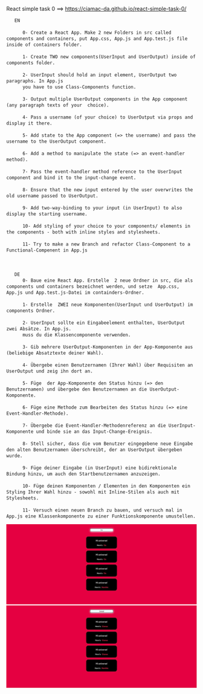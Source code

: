 React simple task 0 ==> https://ciamac-da.github.io/react-simple-task-0/


       EN
         
          0- Create a React App. Make 2 new Folders in src called components and containers, put App.css, App.js and App.test.js file inside of containers folder.

          1- Create TWO new components(UserInput and UserOutput) inside of components folder.
          
          2- UserInput should hold an input element, UserOutput two paragraphs. In App.js 
          you have to use Class-Components function. 
          
          3- Output multiple UserOutput components in the App component (any paragraph texts of your  choice).
          
          4- Pass a username (of your choice) to UserOutput via props and display it there.
          
          5- Add state to the App component (=> the username) and pass the username to the UserOutput component.
          
          6- Add a method to manipulate the state (=> an event-handler method).
          
          7- Pass the event-handler method reference to the UserInput component and bind it to the input-change event.
          
          8- Ensure that the new input entered by the user overwrites the old username passed to UserOutput.
          
          9- Add two-way-binding to your input (in UserInput) to also display the starting username.
          
          10- Add styling of your choice to your components/ elements in the components - both with inline styles and stylesheets.

          11- Try to make a new Branch and refactor Class-Component to a Functional-Compenent in App.js



       DE 
          0- Baue eine React App. Erstelle  2 neue Ordner in src, die als components und containers bezeichnet werden, und setze  App.css, App.js und App.test.js-Datei im containders-Ordner.

          1- Erstelle  ZWEI neue Komponenten(UserInput und UserOutput) im components Ordner.

          2- UserInput sollte ein Eingabeelement enthalten, UserOutput zwei Absätze. In App.js.
          muss du die Klassencomponente verwenden.

          3- Gib mehrere UserOutput-Komponenten in der App-Komponente aus (beliebige Absatztexte deiner Wahl).

          4- Übergebe einen Benutzernamen (Ihrer Wahl) über Requisiten an UserOutput und zeig ihn dort an.

          5- Füge  der App-Komponente den Status hinzu (=> den Benutzernamen) und übergebe den Benutzernamen an die UserOutput-Komponente.

          6- Füge eine Methode zum Bearbeiten des Status hinzu (=> eine Event-Handler-Methode).

          7- Übergebe die Event-Handler-Methodenreferenz an die UserInput-Komponente und binde sie an das Input-Change-Ereignis.

          8- Stell sicher, dass die vom Benutzer eingegebene neue Eingabe den alten Benutzernamen überschreibt, der an UserOutput übergeben wurde.

          9- Füge deiner Eingabe (in UserInput) eine bidirektionale Bindung hinzu, um auch den Startbenutzernamen anzuzeigen.

          10- Füge deinen Komponenten / Elementen in den Komponenten ein Styling Ihrer Wahl hinzu - sowohl mit Inline-Stilen als auch mit Stylesheets.

          11- Versuch einen neuen Branch zu bauen, und versuch mal in App.js eine Klassenkomponente zu einer Funktionskomponente umustellen.

![](readmeImage/1.jpg)
![](readmeImage/2.jpg)